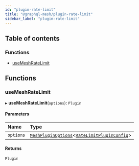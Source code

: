 ```yaml
---
id: "plugin-rate-limit"
title: "@graphql-mesh/plugin-rate-limit"
sidebar_label: "plugin-rate-limit"
---
```


## Table of contents

### Functions

- [useMeshRateLimit](plugins_rate_limit_src#usemeshratelimit)

## Functions

### useMeshRateLimit

▸ **useMeshRateLimit**(`options`): `Plugin`

#### Parameters

| Name | Type |
| :------ | :------ |
| `options` | [`MeshPluginOptions`](types_src#meshpluginoptions)<[`RateLimitPluginConfig`](/docs/api/interfaces/types_src.YamlConfig.RateLimitPluginConfig)\> |

#### Returns

`Plugin`
